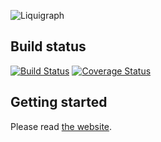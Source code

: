 ![Liquigraph](http://fbiville.github.io/liquigraph/images/liquigraph-logo.png)

## Build status

[![Build Status](https://travis-ci.org/fbiville/liquigraph.png)](https://travis-ci.org/fbiville/liquigraph)
[![Coverage Status](https://coveralls.io/repos/fbiville/liquigraph/badge.png)](https://coveralls.io/r/fbiville/liquigraph)

## Getting started

Please read [the website](http://fbiville.github.io/liquigraph/).
